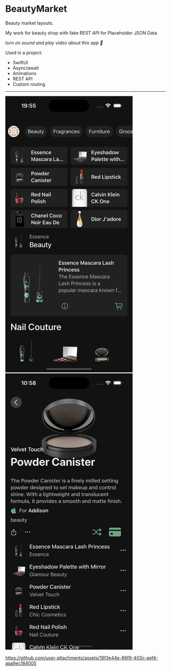 # BeautyMarket
 Beauty market layouts. 

My work for beauty shop with fake REST API for Placeholder JSON Data

 *turn on sound and play video about this app 🤙*
 
 Used in a project:
* SwiftUI
* Async/await
* Animations
* REST API
* Custom routing

---
![Image alt](https://github.com/AlexKolch/BeautyMarket_onboarding/blob/main/Screens/Simulator-Screenshot---iPhone-16-1.jpg)
![Image alt](https://github.com/AlexKolch/BeautyMarket_onboarding/blob/main/Screens/Simulator-Screenshot---iPhone-16-2.jpg)


https://github.com/user-attachments/assets/19f3e44e-86f9-403c-aef4-aaa9ec184005

